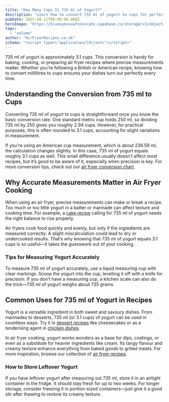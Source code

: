 ```yaml
---
title: "How Many Cups Is 735 ml of Yogurt?"
description: "Learn how to convert 735 ml of yogurt to cups for perfect baking and cooking every time. Includes handy tips for air fryer recipes!"
pubDate: 2025-08-11T00:00:00.000Z
heroImage: "https://klueoymssxwfnxsvcyhv.supabase.co/storage/v1/object/public/md/how-many-cups-is-735-ml-of-yogurt-982f78fd.webp"
tags:
  - "volume"
author: "AirFryerRecipes.co.uk"
schema: "<script type=\"application/ld+json\"></script>"
---
```


<p>735 ml of yogurt is approximately 3.1 cups. This conversion is handy for baking, cooking, or preparing air fryer recipes where precise measurements matter. Whether you're following a British or American recipe, knowing how to convert millilitres to cups ensures your dishes turn out perfectly every time.</p>

<h2>Understanding the Conversion from 735 ml to Cups</h2>
<p>Converting 735 ml of yogurt to cups is straightforward once you know the basic conversion rate. One standard metric cup holds 250 ml, so dividing 735 ml by 250 gives you roughly 2.94 cups. However, for practical purposes, this is often rounded to 3.1 cups, accounting for slight variations in measurement.</p>
<p>If you're using an American cup measurement, which is about 236.59 ml, the calculation changes slightly. In this case, 735 ml of yogurt equals roughly 3.1 cups as well. This small difference usually doesn’t affect most recipes, but it’s good to be aware of it, especially when precision is key. For more conversion tips, check out our <a href=https://www.airfryerrecipe.co.uk/air-fryer-conversion-chart>air fryer conversion chart</a>.</p>

<h2>Why Accurate Measurements Matter in Air Fryer Cooking</h2>
<p>When using an air fryer, precise measurements can make or break a recipe. Too much or too little yogurt in a batter or marinade can affect texture and cooking time. For example, a <a href=https://www.airfryerrecipe.co.uk/recipe-category/cakes>cake recipe</a> calling for 735 ml of yogurt needs the right balance to rise properly.</p>
<p>Air fryers cook food quickly and evenly, but only if the ingredients are measured correctly. A slight miscalculation could lead to dry or undercooked results. That’s why knowing that 735 ml of yogurt equals 3.1 cups is so useful—it takes the guesswork out of your cooking.</p>

<h3>Tips for Measuring Yogurt Accurately</h3>
<p>To measure 735 ml of yogurt accurately, use a liquid measuring cup with clear markings. Scoop the yogurt into the cup, levelling it off with a knife for precision. If you don’t have a measuring cup, a kitchen scale can also do the trick—735 ml of yogurt weighs about 735 grams.</p>

<h2>Common Uses for 735 ml of Yogurt in Recipes</h2>
<p>Yogurt is a versatile ingredient in both sweet and savoury dishes. From marinades to desserts, 735 ml (or 3.1 cups) of yogurt can be used in countless ways. Try it in <a href=https://www.airfryerrecipe.co.uk/recipe-category/dessert>dessert recipes</a> like cheesecakes or as a tenderising agent in <a href=https://www.airfryerrecipe.co.uk/recipe-category/chicken>chicken dishes</a>.</p>
<p>In air fryer cooking, yogurt works wonders as a base for dips, coatings, or even as a substitute for heavier ingredients like cream. Its tangy flavour and creamy texture enhance everything from baked goods to grilled meats. For more inspiration, browse our collection of <a href=https://www.airfryerrecipe.co.uk/recipes>air fryer recipes</a>.</p>

<h3>How to Store Leftover Yogurt</h3>
<p>If you have leftover yogurt after measuring out 735 ml, store it in an airtight container in the fridge. It should stay fresh for up to two weeks. For longer storage, consider freezing it in portion-sized containers—just give it a good stir after thawing to restore its creamy texture.</p>